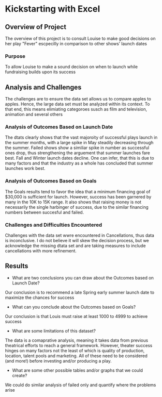 # Kickstarting with Excel

## Overview of Project

The overview of this project is to consult Louise to make good decisions on her play "Fever" escpecilly in comparison to other shows' launch dates

### Purpose

To allow Louise to make a sound decision on when to launch while fundraising builds upon its success

## Analysis and Challenges

The challenges are to ensure the data set allows us to compare apples to apples. Hence, the large data set must be analyzed within its context. To that end, this means elimiating categoroes susch as film and television, animation and several others

### Analysis of Outcomes Based on Launch Date

The dtats clearly shows that the vast majoroity of successful plays launch in the summer months, with a large spike in May steadily decreasing through the summer. Failed shows show a similiar spike in number as successful ones drop, thus strengthening the arguement that summer launches fare best. Fall and Winter launch dates decline. One can infer, that this is due to many factors and that the industry as a whole has concluded that summer launches work best.

### Analysis of Outcomes Based on Goals
The Goals results tend to favor the idea that a minimum financing goal of $30,000 is sufficient for launch. However, success has been garnered by many in the 10K to 15K range. It also shows that raising money is not necessarily the single harbinger of success, due to the similar financing numbers between succesful and failed. 

### Challenges and Difficulties Encountered

Challenges with the data set wwre encountered in Cancellations, thus data is inconclusive. I do not believe it will skew the decision process, but we acknowledge the missing dtata set and are taking measures to include cancellations with more refinement.

## Results

- What are two conclusions you can draw about the Outcomes based on Launch Date?

Our conclusion is to recommend a late Spring early summer launch date to maximize the chances for success

- What can you conclude about the Outcomes based on Goals?

Our conclusion is that Louis must raise at least 1000 to 4999 to achieve success

- What are some limitations of this dataset?

The data is a comaprative analysis, meaning it takes data from previous theatrical efforts to reach a general framework. However, theater success hinges on many factors not the least of which is quality of production, location, talent pools and marketing. All of these need to be considered (and more!) before investing and/or producing a play. 

- What are some other possible tables and/or graphs that we could create?

We could do similar analysis of failed only and quantify where the problems arise
